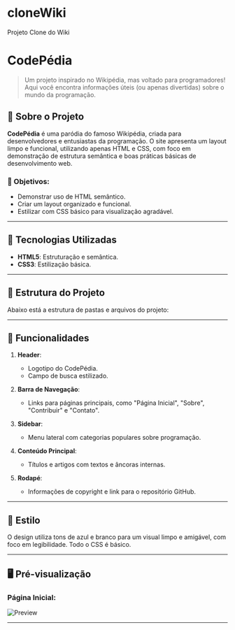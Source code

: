 # cloneWiki
Projeto Clone do Wiki

# CodePédia

> Um projeto inspirado no Wikipédia, mas voltado para programadores! Aqui você encontra informações úteis (ou apenas divertidas) sobre o mundo da programação.

## 📖 Sobre o Projeto

**CodePédia** é uma paródia do famoso Wikipédia, criada para desenvolvedores e entusiastas da programação. O site apresenta um layout limpo e funcional, utilizando apenas HTML e CSS, com foco em demonstração de estrutura semântica e boas práticas básicas de desenvolvimento web.

### 🎯 Objetivos:
- Demonstrar uso de HTML semântico.
- Criar um layout organizado e funcional.
- Estilizar com CSS básico para visualização agradável.

---

## 🚀 Tecnologias Utilizadas

- **HTML5**: Estruturação e semântica.
- **CSS3**: Estilização básica.

---

## 📂 Estrutura do Projeto

Abaixo está a estrutura de pastas e arquivos do projeto:


---

## 🌟 Funcionalidades

1. **Header**:
   - Logotipo do CodePédia.
   - Campo de busca estilizado.
   
2. **Barra de Navegação**:
   - Links para páginas principais, como "Página Inicial", "Sobre", "Contribuir" e "Contato".

3. **Sidebar**:
   - Menu lateral com categorias populares sobre programação.

4. **Conteúdo Principal**:
   - Títulos e artigos com textos e âncoras internas.

5. **Rodapé**:
   - Informações de copyright e link para o repositório GitHub.

---

## 🎨 Estilo

O design utiliza tons de azul e branco para um visual limpo e amigável, com foco em legibilidade. Todo o CSS é básico.

---

## 🖥️ Pré-visualização

### Página Inicial:
![Preview](assets/images/codepedia-preview.jpg)

---

